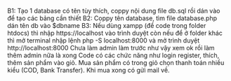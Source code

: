 B1: Tạo 1 database có tên tùy thích, coppy nội dung file db.sql rồi dán vào để tạo các bảng cần thiết 
B2: Coppy tên database, tìm file database.php dán tên db vào $dbname
B3: Nếu dùng xampp (để code trong folder htdocs) thì nhập https://localhost vào trình duyệt còn nếu để ở folder khác thì mở terminal nhập lệnh php -S localhost:8000 và mở trình duyệt http://localhost:8000
Chưa làm admin làm trước như vậy xem ok rồi làm thêm admin nữa là xong 
Code có các chức năng như login register, thích, thêm sản phẩm vào giỏ. Mua sản phẩm có trong giỏ chọn thanh toán nhiều kiểu (COD, Bank Transfer). Khi mua xong có gửi mail về.
